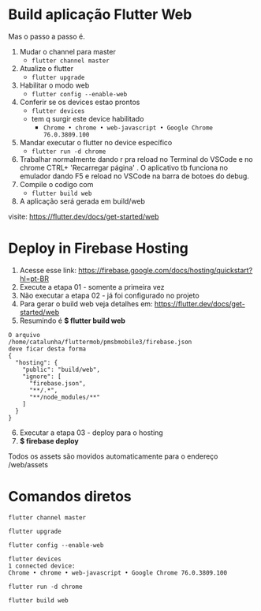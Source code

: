 
# Build aplicação Flutter Web
Mas o passo a passo é.

1. Mudar o channel para master
   * `flutter channel master`
2. Atualize o flutter
   * `flutter upgrade`
3. Habilitar o modo web
   * `flutter config --enable-web`
4. Conferir se os devices estao prontos
   * `flutter devices`
   * tem q surgir este device habilitado
     * `Chrome • chrome • web-javascript • Google Chrome 76.0.3809.100`
5. Mandar executar o flutter no device específico
   * `flutter run -d chrome`
6. Trabalhar normalmente dando r pra reload no Terminal do VSCode e no chrome CTRL+ 'Recarregar página' . O aplicativo tb funciona no emulador dando F5 e reload no VSCode na barra de botoes do debug.
8. Compile o codigo com
   * `flutter build web`
9. A aplicação será gerada em build/web

visite: https://flutter.dev/docs/get-started/web


# Deploy in Firebase Hosting

1. Acesse esse link: https://firebase.google.com/docs/hosting/quickstart?hl=pt-BR
2. Execute a etapa 01 - somente a primeira vez
3. Não executar a etapa 02 - já foi configurado no projeto
4. Para gerar o build web veja detalhes em: https://flutter.dev/docs/get-started/web
5. Resumindo é **$ flutter build web**

~~~
O arquivo
/home/catalunha/fluttermob/pmsbmobile3/firebase.json
deve ficar desta forma
{
  "hosting": {
    "public": "build/web",
    "ignore": [
      "firebase.json",
      "**/.*",
      "**/node_modules/**"
    ]
  }
}
~~~
6. Executar a etapa 03 - deploy para o hosting
7. **$ firebase deploy**

Todos os assets são movidos automaticamente para o endereço /web/assets




# Comandos diretos
~~~
flutter channel master

flutter upgrade

flutter config --enable-web

flutter devices
1 connected device:
Chrome • chrome • web-javascript • Google Chrome 76.0.3809.100

flutter run -d chrome

flutter build web
~~~
